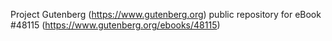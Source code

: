 Project Gutenberg (https://www.gutenberg.org) public repository for eBook #48115 (https://www.gutenberg.org/ebooks/48115)
